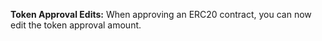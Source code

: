 <!-- version: v1.25.0 -->

**<span class="icon" data-icon="PenToolIcon"></span> Token Approval Edits:** When approving an ERC20 contract, you can now edit the token approval amount.

